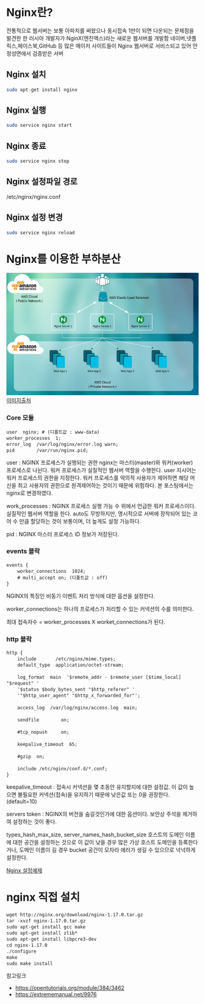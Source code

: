 # Nginx란?
전통적으로 웹서버는 보통 아파치를 써왔으나 동시접속 1만이 되면 다운되는 문제점을 발견한 한 러시아 개발자가 NginX(엔진엑스)라는 새로운 웹서버를 개발함
네이버,넷플릭스,페이스북,GitHub 등 많은 메이저 사이트들이 Nginx 웹서버로 서비스되고 있어 안정성면에서 검증받은 서버


## Nginx 설치
``` bash
sudo apt-get install nginx
```

## Nginx 실행
``` bash
sudo service nginx start
```


## Nginx 종료
``` bash
sudo service nginx stop
```

## Nginx 설정파일 경로
/etc/nginx/nginx.conf

## Nginx 설정 변경
``` bash
sudo service nginx reload
```


# Nginx를 이용한 부하분산

![Nginx를 이용한 부하분산](https://github.com/JinYongHwa/operating_system/raw/master/nginx/Load-Balancer-Performance-With-SaltStack-And-Nginx.jpg)
[이미지출처](https://www.opcito.com/blogs/improve-your-load-balancer-performance-with-saltstack-and-nginx-2/)






### Core 모듈
```
user  nginx; # (디폴트값 : www-data) 
worker_processes  1;
error_log  /var/log/nginx/error.log warn;
pid        /var/run/nginx.pid;
```

user : NGINX 프로세스가 실행되는 권한
nginx는 마스터(master)와 워커(worker) 프로세스로 나뉜다.
워커 프로세스가 실질적인 웹서버 역할을 수행한다.
user 지시어는 워커 프로세스의 권한을 지정한다.
워커 프로세스를 악의적 사용자가 제어하면 해당 머신을 최고 사용자의 권한으로 원격제어하는 것이기 때문에 위험하다.
본 포스팅에서는 nginx로 변경하였다.

work_processes : NGINX 프로세스 실행 가능 수
위에서 언급한 워커 프로세스이다. 실질적인 웹서버 역할을 한다.
auto도 무방하지만, 명시적으로 서버에 장착되어 있는 코어 수 만큼 할당하는 것이 보통이며, 더 높게도 설정 가능하다.

pid : NGINX 마스터 프로세스 ID 정보가 저장된다.


### events 블락
```
events { 
    worker_connections  1024;
    # multi_accept on; (디폴트값 : off) 
}
```

NGINX의 특징인 비동기 이벤트 처리 방식에 대한 옵션을 설정한다.

worker_connections는 하나의 프로세스가 처리할 수 있는 커넥션의 수를 의미한다.

최대 접속자수 = worker_processes X worket_connections가 된다.


### http 블락
```
http { 
    include       /etc/nginx/mime.types;
    default_type  application/octet-stream;
 
    log_format  main  '$remote_addr - $remote_user [$time_local] "$request" '
    '$status $body_bytes_sent "$http_referer" '
    '"$http_user_agent" "$http_x_forwarded_for"';
 
    access_log  /var/log/nginx/access.log  main;
 
    sendfile        on;
 
    #tcp_nopush     on; 
 
    keepalive_timeout  65;
 
    #gzip  on; 
 
    include /etc/nginx/conf.d/*.conf;
}
```

keepalive_timeout : 접속시 커넥션을 몇 초동안 유지할지에 대한 설정값. 이 값이 높으면 불필요한 커넥션(접속)을 유지하기 때문에 낮은값 또는 0을 권장한다. (default=10)

servers token : NGINX의 버전을 숨길것인가에 대한 옵션이다. 보안상 주석을 제거하여 설정하는 것이 좋다.

types_hash_max_size, server_names_hash_bucket_size 호스트의 도메인 이름에 대한 공간을 설정하는 것으로 이 값이 낮을 경우 많은 가상 호스트 도메인을 등록한다거나, 도메인 이름이 길 경우 bucket 공간이 모자라 에러가 생길 수 있으므로 넉넉하게 설정한다.



[Nginx 설정예제](https://www.nginx.com/resources/wiki/start/topics/examples/full/)



# nginx 직접 설치

```
wget http://nginx.org/download/nginx-1.17.0.tar.gz
tar -xvzf nginx-1.17.0.tar.gz
sudo apt-get install gcc make
sudo apt-get install zlib*
sudo apt-get install libpcre3-dev
cd nginx-1.17.0
./configure
make
sudo make install
```




참고링크
- https://opentutorials.org/module/384/3462
- https://extrememanual.net/9976
